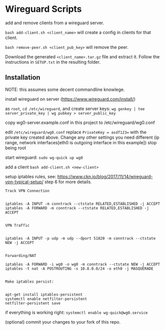 # Wireguard Scripts

add and remove clients from a wireguard server.

`bash add-client.sh <client_name>` will create a config in clients for that client.

`bash remove-peer.sh <client_pub_key>` will remove the peer.

Download the generated `<client_name>.tar.gz` file and extract it. Follow the instructions in `SETUP.txt` in the resulting folder.

## Installation

NOTE: this assumes some decent commandline knowlege.

install wireguard on server (https://www.wireguard.com/install/)

as `root`, `cd /etc/wireguard`, and create server keys: `wg genkey | tee server_private_key | wg pubkey > server_public_key`

copy wg0-server.example.conf in this project to /etc/wireguard/wg0.conf

edit `/etc/wireguard/wg0.conf` replace `PrivateKey = asdf123=` with the private key created above.
Change any other settings you need different (ip range, network interfaces[eth0 is outgoing interface in this example])
stop being root

start wireguard: `sudo wg-quick up wg0`

add a client `bash add-client.sh <new-client>`

setup iptables rules, see: https://www.ckn.io/blog/2017/11/14/wireguard-vpn-typical-setup/ step 6 for more details.

    Track VPN Connection


    iptables -A INPUT -m conntrack --ctstate RELATED,ESTABLISHED -j ACCEPT
    iptables -A FORWARD -m conntrack --ctstate RELATED,ESTABLISHED -j ACCEPT


    VPN Traffic


    iptables -A INPUT -p udp -m udp --dport 51820 -m conntrack --ctstate NEW -j ACCEPT


    Forwarding/NAT

    iptables -A FORWARD -i wg0 -o wg0 -m conntrack --ctstate NEW -j ACCEPT
    iptables -t nat -A POSTROUTING -s 10.8.0.0/24 -o eth0 -j MASQUERADE


    Make iptables persist:


    apt-get install iptables-persistent
    systemctl enable netfilter-persistent
    netfilter-persistent save

if everything is working right: `systemctl enable wg-quick@wg0.service`

(optional) commit your changes to your fork of this repo.
